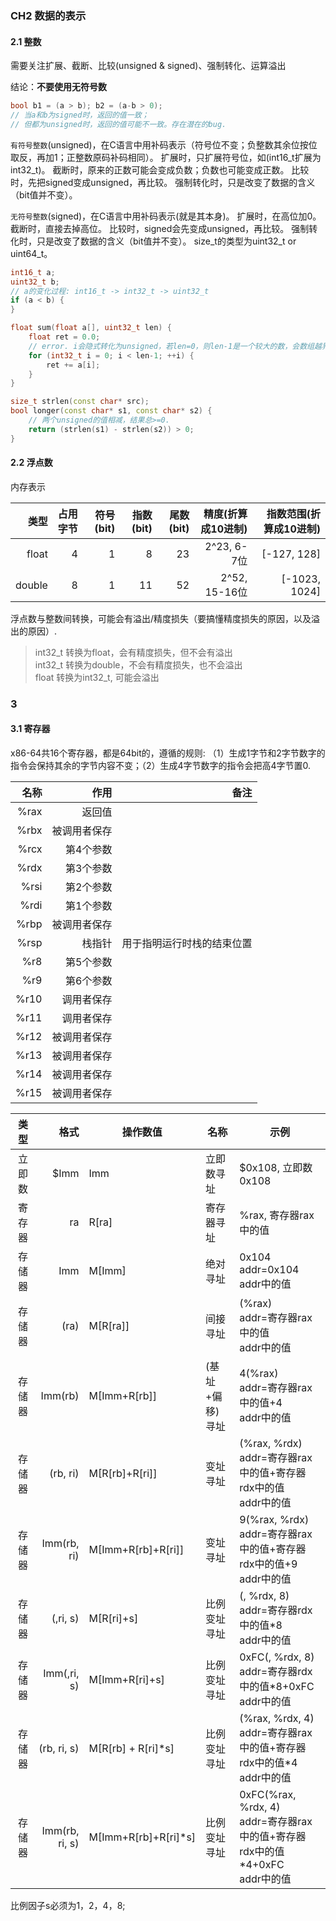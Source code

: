 
###                           CH2 数据的表示

#### 2.1 整数
需要关注扩展、截断、比较(unsigned & signed)、强制转化、运算溢出

结论：**不要使用无符号数**

```cpp
bool b1 = (a > b); b2 = (a-b > 0);
// 当a和b为signed时，返回的值一致；
// 但都为unsigned时，返回的值可能不一致。存在潜在的bug.
```

`有符号整数`(unsigned)，在C语言中用补码表示（符号位不变；负整数其余位按位取反，再加1；正整数原码补码相同）。
扩展时，只扩展符号位，如(int16_t扩展为int32_t)。
截断时，原来的正数可能会变成负数；负数也可能变成正数。
比较时，先把signed变成unsigned，再比较。
强制转化时，只是改变了数据的含义（bit值并不变）。

`无符号整数`(signed)，在C语言中用补码表示(就是其本身)。
扩展时，在高位加0。
截断时，直接去掉高位。
比较时，signed会先变成unsigned，再比较。
强制转化时，只是改变了数据的含义（bit值并不变）。
size_t的类型为uint32_t or uint64_t。

```cpp
int16_t a;
uint32_t b;
// a的变化过程: int16_t -> int32_t -> uint32_t
if (a < b) {
}
```

```cpp
float sum(float a[], uint32_t len) {
    float ret = 0.0;
    // error. i会隐式转化为unsigned，若len=0，则len-1是一个较大的数，会数组越界
    for (int32_t i = 0; i < len-1; ++i) {
        ret += a[i];
    }
}
```

```cpp
size_t strlen(const char* src);
bool longer(const char* s1, const char* s2) {
    // 两个unsigned的值相减，结果总>=0.
    return (strlen(s1) - strlen(s2)) > 0;
}
```

#### 2.2 浮点数
内存表示

  类型|占用字节|符号(bit)|指数(bit)|尾数(bit)|精度(折算成10进制)|指数范围(折算成10进制)|
-----:|-------:|--------:|--------:|--------:|-----------------:|---------------------:|
float |      4 |       1 |       8 |      23 |    2^23, 6-7位   |          [-127, 128] |
double|      8 |       1 |      11 |      52 |    2^52, 15-16位 |        [-1023, 1024] |

浮点数与整数间转换，可能会有溢出/精度损失（要搞懂精度损失的原因，以及溢出的原因）.
> int32_t 转换为float，会有精度损失，但不会有溢出 <br/>
> int32_t 转换为double，不会有精度损失，也不会溢出 <br/>
> float 转换为int32_t, 可能会溢出 <br/>

### 3
#### 3.1 寄存器
x86-64共16个寄存器，都是64bit的，遵循的规则:
（1）生成1字节和2字节数字的指令会保持其余的字节内容不变；（2）生成4字节数字的指令会把高4字节置0.

 名称 |     作用    | 备注 |
-----:|------------:|-----:|
 %rax |返回值       |
 %rbx |被调用者保存 |
 %rcx |第4个参数    |
 %rdx |第3个参数    |
 %rsi |第2个参数    |
 %rdi |第1个参数    |
 %rbp |被调用者保存 |
 %rsp |栈指针       |用于指明运行时栈的结束位置
 %r8  |第5个参数    |
 %r9  |第6个参数    |
 %r10 |调用者保存   |
 %r11 |调用者保存   |
 %r12 |被调用者保存 |
 %r13 |被调用者保存 |
 %r14 |被调用者保存 |
 %r15 |被调用者保存 |

 类型 |       格式     |       操作数值       |       名称      |     示例   |
-----:|---------------:|--------------------- |-----------------|------------|
立即数|           $Imm | Imm                  | 立即数寻址      | $0x108, 立即数0x108 |
寄存器|           ra   | R[ra]                | 寄存器寻址      | %rax, 寄存器rax中的值 |
存储器|           Imm  | M[Imm]               | 绝对寻址        | 0x104 <br/> addr=0x104 <br/> addr中的值| 
存储器|           (ra) | M[R[ra]]             | 间接寻址        | (%rax) <br/>  addr=寄存器rax中的值 <br/> addr中的值 |
存储器|        Imm(rb) | M[Imm+R[rb]]         | (基址+偏移)寻址 | 4(%rax) <br/> addr=寄存器rax中的值+4 <br/> addr中的值 |
存储器|       (rb, ri) | M[R[rb]+R[ri]]       | 变址寻址        | (%rax, %rdx) <br/> addr=寄存器rax中的值+寄存器rdx中的值 <br/> addr中的值 |
存储器|    Imm(rb, ri) | M[Imm+R[rb]+R[ri]]   | 变址寻址        | 9(%rax, %rdx) <br/> addr=寄存器rax中的值+寄存器rdx中的值+9 <br/> addr中的值 | 
存储器|       (,ri, s) | M[R[ri]+s]           | 比例变址寻址    | (, %rdx, 8) <br/> addr=寄存器rdx中的值*8 <br/> addr中的值 |
存储器|    Imm(,ri, s) | M[Imm+R[ri]+s]       | 比例变址寻址    | 0xFC(, %rdx, 8) <br/> addr=寄存器rdx中的值*8+0xFC <br/> addr中的值 |
存储器|    (rb, ri, s) | M[R[rb] + R[ri]*s]   | 比例变址寻址    | (%rax, %rdx, 4) <br/> addr=寄存器rax中的值+寄存器rdx中的值*4 <br/> addr中的值 |
存储器| Imm(rb, ri, s) | M[Imm+R[rb]+R[ri]*s] | 比例变址寻址    | 0xFC(%rax, %rdx, 4) <br/> addr=寄存器rax中的值+寄存器rdx中的值*4+0xFC <br/> addr中的值 |

比例因子s必须为1，2，4，8;
